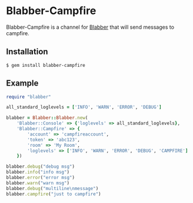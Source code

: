 Blabber-Campfire
===

Blabber-Campfire is a channel for [Blabber](https://github.com/ppicazo/blabber) that will send messages to campfire.

## Installation

```
$ gem install blabber-campfire
```

## Example

```ruby
require "blabber"

all_standard_loglevels = ['INFO', 'WARN', 'ERROR', 'DEBUG']

blabber = Blabber::Blabber.new(
    'Blabber::Console' => {'loglevels' => all_standard_loglevels},
    'Blabber::Campfire' => {
        'account' => 'campfireaccount', 
        'token' => 'abc123', 
        'room' => 'My Room',
        'loglevels' => ['INFO', 'WARN', 'ERROR', 'DEBUG', 'CAMPFIRE']
    })

blabber.debug("debug msg")
blabber.info("info msg")
blabber.error("error msg")
blabber.warn("warn msg")
blabber.debug("multiline\nmessage")
blabber.campfire("just to campfire")
```

